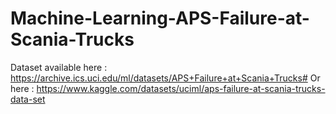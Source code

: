 # Machine-Learning-APS-Failure-at-Scania-Trucks

Dataset available here : https://archive.ics.uci.edu/ml/datasets/APS+Failure+at+Scania+Trucks# 
Or here : https://www.kaggle.com/datasets/uciml/aps-failure-at-scania-trucks-data-set 
